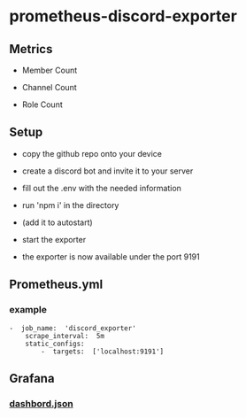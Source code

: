 #  prometheus-discord-exporter

##  Metrics

* Member Count

* Channel Count

* Role Count

  

##  Setup

* copy the github repo onto your device

* create a discord bot and invite it to your server

* fill out the .env with the needed information

* run 'npm i' in the directory

* (add it to autostart)

* start the exporter

* the exporter is now available under the port 9191

  

##  Prometheus.yml

###  example

    -  job_name:  'discord_exporter'
	    scrape_interval:  5m
	    static_configs:
		    -  targets:  ['localhost:9191']

## Grafana
### [dashbord.json](https://pastebin.com/BgA9Ux2A)
